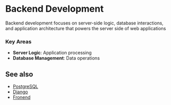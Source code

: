 # Backend Development
Backend development focuses on server-side logic, database interactions, and application architecture that powers the server side of web applications

### Key Areas
- **Server Logic**: Application processing
- **Database Management**: Data operations

## See also
- [PostgreSQL](/wiki/PostgreSQL)
- [Django](/wiki/Django)
- [Fronend](/wiki/Frontend)